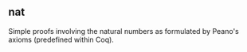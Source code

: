 ## nat

Simple proofs involving the natural numbers as formulated by Peano's axioms (predefined within Coq).
